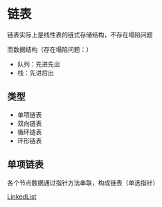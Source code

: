 # 链表
链表实际上是线性表的链式存储结构，不存在塌陷问题

而数据结构（存在塌陷问题：）
* 队列：先进先出
* 栈：先进后出

## 类型
* 单项链表
* 双向链表
* 循环链表
* 环形链表



## 单项链表
各个节点数据通过指针方法串联，构成链表（单选指针）

[LinkedList](./链表/LinkedList.js)
